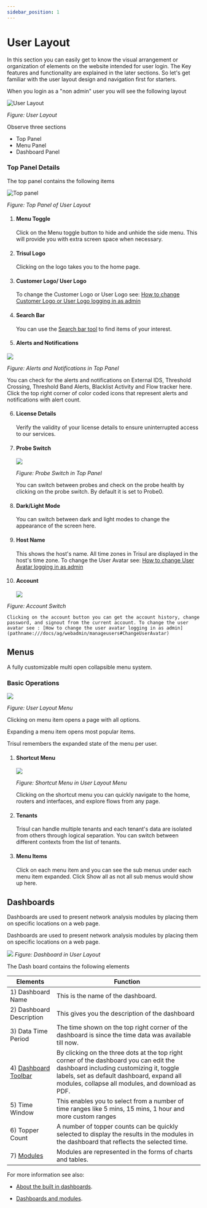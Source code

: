 ```yaml
---
sidebar_position: 1
---
```


# User Layout

In this section you can easily get to know the visual arrangement or organization of elements on the website intended for user login. The Key features and functionality are explained in the later sections. So let's get familiar with the user layout design and navigation first for starters.

When you login as a "non admin" user you will see the following layout 

![User Layout](images/userlayoutnew.png)  

*Figure: User Layout*

Observe three sections 

- Top Panel
- Menu Panel
- Dashboard Panel 

### Top Panel Details

The top panel contains the following items

![Top panel](images/user_layoutnew.png)  

*Figure: Top Panel of User Layout*

1) #### Menu Toggle
   
   Click on the Menu toggle button to hide and unhide the side menu. This will provide you with extra screen space when necessary.

2) #### Trisul Logo
   
   Clicking on the logo takes you to the home page.

3) #### Customer Logo/ User Logo

   To change the Customer Logo or User Logo see: [How to change Customer Logo or User Logo logging in as admin](pathname:///docs/ag/webadmin/manageusers#ChangeUserLogo)

4) #### Search Bar
   
   You can use the [Search bar tool](/docs/ug/ui/elements#using-search-tool) to find items of your interest.

5) #### Alerts and Notifications

![](images/alertsnnotifications.png)

  *Figure: Alerts and Notifications in Top Panel*
    
   You can check for the alerts and notifications on External IDS, Threshold Crossing, Threshold Band Alerts, Blacklist Activity and Flow tracker here. Click the top right corner of color coded icons that represent alerts and notifications with alert count.

6) #### License Details

   Verify the validity of your license details to ensure uninterrupted access to our services.

7) #### Probe Switch
   
   ![](images/probeswitch.png)
   
   *Figure: Probe Switch in Top Panel*
   
   You can switch between probes and check on the probe health by clicking on the probe switch. By default it is set to Probe0.

8) #### Dark/Light Mode
   
      You can switch between dark and light modes to change the appearance of the screen here.

9) #### Host Name
   
   This shows the host's name. All time zones in Trisul are displayed in the host's time zone. To change the User Avatar see: [How to change User Avatar logging in as admin](pathname:///docs/ag/webadmin/manageusers#ChangeUserLogo)

10) #### Account
   
    ![](images/account.png)
   
   *Figure: Account Switch*
   
    Clicking on the account button you can get the account history, change password, and signout from the current account. To change the user avatar see : [How to change the user avatar logging in as admin](pathname:///docs/ag/webadmin/manageusers#ChangeUserAvatar)

## Menus

   A fully customizable multi open collapsible menu system.

### Basic Operations

![](images/menus.png)

*Figure: User Layout Menu*

Clicking on menu item opens a page with all options.

Expanding a menu item opens most popular items.

Trisul remembers the expanded state of the menu per user.

1) #### Shortcut Menu
   
   ![](images/shortcutbutton.png)
   
   *Figure: Shortcut Menu in User Layout Menu*
   
   Clicking on the shortcut menu you can quickly navigate to the home, routers and interfaces, and explore flows from any page.

2) #### Tenants
   
   Trisul can handle multiple tenants and each tenant's data are isolated from others through logical separation. You can switch between different contexts from the list of tenants.

3) #### Menu Items
   
   Click on each menu item and you can see the sub menus under each menu item expanded. Click Show all as not all sub menus would show up here.

## Dashboards

Dashboards are used to present network analysis modules by placing them
on specific locations on a web page. 

Dashboards are used to present network analysis modules by placing them
on specific locations on a web page.

![](images/userlayout1.png)
*Figure: Dashboard in User Layout*

The Dash board contains the following elements

| Elements                                                             | Function                                 |
| -------------------------------------------------------------------- | ---------------------------------------- |
| 1) Dashboard Name                                                    | This is the name of the dashboard.       |
| 2)  Dashboard Description                                            | This gives you the description of the dashboard                                                                                                             |
| 3) Data Time Period                                                  | The time shown on the top right corner of the dashboard is since the time data was available till now.                                                      |
| 4) [Dashboard Toolbar](/docs/ug/ui/dashmod_intro#dashboard-toolbars) | By clicking on the three dots at the top right corner of the dashboard you can edit the dashboard including customizing it, toggle labels, set as default dashboard, expand all modules, collapse all modules, and download as PDF.                                         |
| 5) Time Window | This enables you to select from a number of time ranges like 5 mins, 15 mins, 1 hour and more custom ranges |
| 6) Topper Count | A number of topper counts can be quickly selected to display the results in the modules in the dashboard that reflects the selected time.
| 7) [Modules](/docs/ug/ui/modules)                                                           | Modules are represented in the forms of charts and tables.                                                                                                |

For more information see also:  

- [About the built in dashboards](dashboards).   

- [Dashboards and modules](dashmod_intro).
